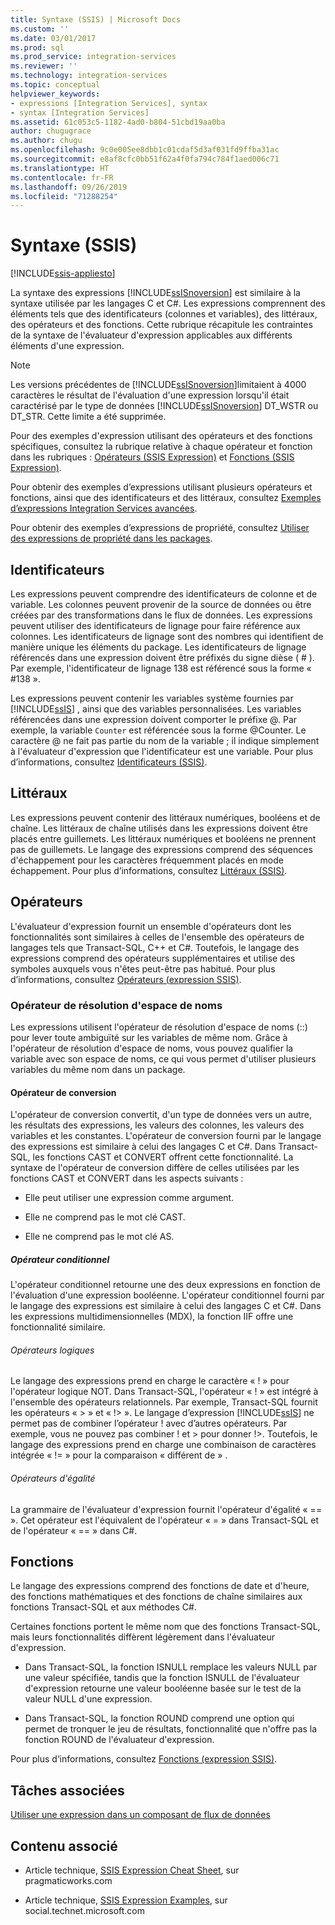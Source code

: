 ```yaml
---
title: Syntaxe (SSIS) | Microsoft Docs
ms.custom: ''
ms.date: 03/01/2017
ms.prod: sql
ms.prod_service: integration-services
ms.reviewer: ''
ms.technology: integration-services
ms.topic: conceptual
helpviewer_keywords:
- expressions [Integration Services], syntax
- syntax [Integration Services]
ms.assetid: 61c053c5-1182-4ad0-b804-51cbd19aa0ba
author: chugugrace
ms.author: chugu
ms.openlocfilehash: 9c0e005ee8dbb1c01cdaf5d3af031fd9ffba31ac
ms.sourcegitcommit: e8af8cfc0bb51f62a4f0fa794c784f1aed006c71
ms.translationtype: HT
ms.contentlocale: fr-FR
ms.lasthandoff: 09/26/2019
ms.locfileid: "71288254"
---
```

# <a name="syntax-ssis"></a>Syntaxe (SSIS)

[!INCLUDE[ssis-appliesto](../../includes/ssis-appliesto-ssvrpluslinux-asdb-asdw-xxx.md)]


  La syntaxe des expressions [!INCLUDE[ssISnoversion](../../includes/ssisnoversion-md.md)] est similaire à la syntaxe utilisée par les langages C et C#. Les expressions comprennent des éléments tels que des identificateurs (colonnes et variables), des littéraux, des opérateurs et des fonctions. Cette rubrique récapitule les contraintes de la syntaxe de l'évaluateur d'expression applicables aux différents éléments d'une expression.  
  
> [!NOTE]  
>  Les versions précédentes de [!INCLUDE[ssISnoversion](../../includes/ssisnoversion-md.md)]limitaient à 4000 caractères le résultat de l'évaluation d'une expression lorsqu'il était caractérisé par le type de données [!INCLUDE[ssISnoversion](../../includes/ssisnoversion-md.md)] DT_WSTR ou DT_STR. Cette limite a été supprimée.  
  
 Pour des exemples d'expression utilisant des opérateurs et des fonctions spécifiques, consultez la rubrique relative à chaque opérateur et fonction dans les rubriques : [Opérateurs &#40;SSIS Expression&#41;](../../integration-services/expressions/operators-ssis-expression.md) et [Fonctions &#40;SSIS Expression&#41;](../../integration-services/expressions/functions-ssis-expression.md).  
  
 Pour obtenir des exemples d’expressions utilisant plusieurs opérateurs et fonctions, ainsi que des identificateurs et des littéraux, consultez [Exemples d’expressions Integration Services avancées](../../integration-services/expressions/examples-of-advanced-integration-services-expressions.md).  
  
 Pour obtenir des exemples d’expressions de propriété, consultez [Utiliser des expressions de propriété dans les packages](../../integration-services/expressions/use-property-expressions-in-packages.md).  
  
## <a name="identifiers"></a>Identificateurs  
 Les expressions peuvent comprendre des identificateurs de colonne et de variable. Les colonnes peuvent provenir de la source de données ou être créées par des transformations dans le flux de données. Les expressions peuvent utiliser des identificateurs de lignage pour faire référence aux colonnes. Les identificateurs de lignage sont des nombres qui identifient de manière unique les éléments du package. Les identificateurs de lignage référencés dans une expression doivent être préfixés du signe dièse ( # ). Par exemple, l'identificateur de lignage 138 est référencé sous la forme « #138 ».  
  
 Les expressions peuvent contenir les variables système fournies par [!INCLUDE[ssIS](../../includes/ssis-md.md)] , ainsi que des variables personnalisées. Les variables référencées dans une expression doivent comporter le préfixe \@. Par exemple, la variable `Counter` est référencée sous la forme \@Counter. Le caractère \@ ne fait pas partie du nom de la variable ; il indique simplement à l'évaluateur d'expression que l'identificateur est une variable. Pour plus d’informations, consultez [Identificateurs &#40;SSIS&#41;](../../integration-services/expressions/identifiers-ssis.md).  
  
## <a name="literals"></a>Littéraux  
 Les expressions peuvent contenir des littéraux numériques, booléens et de chaîne. Les littéraux de chaîne utilisés dans les expressions doivent être placés entre guillemets. Les littéraux numériques et booléens ne prennent pas de guillemets. Le langage des expressions comprend des séquences d'échappement pour les caractères fréquemment placés en mode échappement. Pour plus d’informations, consultez [Littéraux &#40;SSIS&#41;](../../integration-services/expressions/numeric-string-and-boolean-literals.md).  
  
## <a name="operators"></a>Opérateurs  
 L'évaluateur d'expression fournit un ensemble d'opérateurs dont les fonctionnalités sont similaires à celles de l'ensemble des opérateurs de langages tels que Transact-SQL, C++ et C#. Toutefois, le langage des expressions comprend des opérateurs supplémentaires et utilise des symboles auxquels vous n'êtes peut-être pas habitué. Pour plus d’informations, consultez [Opérateurs &#40;expression SSIS&#41;](../../integration-services/expressions/operators-ssis-expression.md).  
  
### <a name="namespace-resolution-operator"></a>Opérateur de résolution d'espace de noms  
 Les expressions utilisent l'opérateur de résolution d'espace de noms (::) pour lever toute ambiguïté sur les variables de même nom. Grâce à l'opérateur de résolution d'espace de noms, vous pouvez qualifier la variable avec son espace de noms, ce qui vous permet d'utiliser plusieurs variables du même nom dans un package.  
  
#### <a name="cast-operator"></a>Opérateur de conversion  
 L'opérateur de conversion convertit, d'un type de données vers un autre, les résultats des expressions, les valeurs des colonnes, les valeurs des variables et les constantes. L'opérateur de conversion fourni par le langage des expressions est similaire à celui des langages C et C#. Dans Transact-SQL, les fonctions CAST et CONVERT offrent cette fonctionnalité. La syntaxe de l'opérateur de conversion diffère de celles utilisées par les fonctions CAST et CONVERT dans les aspects suivants :  
  
-   Elle peut utiliser une expression comme argument.  
  
-   Elle ne comprend pas le mot clé CAST.  
  
-   Elle ne comprend pas le mot clé AS.  
  
##### <a name="conditional-operator"></a>Opérateur conditionnel  
 L'opérateur conditionnel retourne une des deux expressions en fonction de l'évaluation d'une expression booléenne. L'opérateur conditionnel fourni par le langage des expressions est similaire à celui des langages C et C#. Dans les expressions multidimensionnelles (MDX), la fonction IIF offre une fonctionnalité similaire.  
  
###### <a name="logical-operators"></a>Opérateurs logiques  
 Le langage des expressions prend en charge le caractère « ! » pour l'opérateur logique NOT. Dans Transact-SQL, l'opérateur « ! » est intégré à l'ensemble des opérateurs relationnels. Par exemple, Transact-SQL fournit les opérateurs « > » et « !> ». Le langage d’expression [!INCLUDE[ssIS](../../includes/ssis-md.md)] ne permet pas de combiner l’opérateur ! avec d’autres opérateurs. Par exemple, vous ne pouvez pas combiner ! et > pour donner !>. Toutefois, le langage des expressions prend en charge une combinaison de caractères intégrée « != » pour la comparaison « différent de » .  
  
###### <a name="equality-operators"></a>Opérateurs d'égalité  
 La grammaire de l'évaluateur d'expression fournit l'opérateur d'égalité « == ». Cet opérateur est l'équivalent de l'opérateur « = » dans Transact-SQL et de l'opérateur « == » dans C#.  
  
## <a name="functions"></a>Fonctions  
 Le langage des expressions comprend des fonctions de date et d'heure, des fonctions mathématiques et des fonctions de chaîne similaires aux fonctions Transact-SQL et aux méthodes C#.  
  
 Certaines fonctions portent le même nom que des fonctions Transact-SQL, mais leurs fonctionnalités diffèrent légèrement dans l'évaluateur d'expression.  
  
-   Dans Transact-SQL, la fonction ISNULL remplace les valeurs NULL par une valeur spécifiée, tandis que la fonction ISNULL de l'évaluateur d'expression retourne une valeur booléenne basée sur le test de la valeur NULL d'une expression.  
  
-   Dans Transact-SQL, la fonction ROUND comprend une option qui permet de tronquer le jeu de résultats, fonctionnalité que n'offre pas la fonction ROUND de l'évaluateur d'expression.  
  
 Pour plus d’informations, consultez [Fonctions &#40;expression SSIS&#41;](../../integration-services/expressions/functions-ssis-expression.md).  
  
## <a name="related-tasks"></a>Tâches associées  
 [Utiliser une expression dans un composant de flux de données](https://msdn.microsoft.com/library/9181b998-d24a-41fb-bb3c-14eee34f910d)  
  
## <a name="related-content"></a>Contenu associé  
  
-   Article technique, [SSIS Expression Cheat Sheet](https://go.microsoft.com/fwlink/?LinkId=746575), sur pragmaticworks.com  
  
-   Article technique, [SSIS Expression Examples](https://go.microsoft.com/fwlink/?LinkId=220761), sur social.technet.microsoft.com  
  
  
